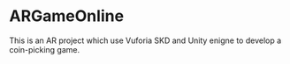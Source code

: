 # ARGameOnline
This is an AR project which use Vuforia SKD and Unity enigne to develop a coin-picking game.
